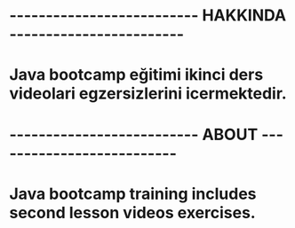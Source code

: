 # -------------------------- HAKKINDA ------------------------
# Java bootcamp eğitimi ikinci ders videolari egzersizlerini icermektedir.

# -------------------------- ABOUT --------------------------
# Java bootcamp training includes second lesson videos exercises.

